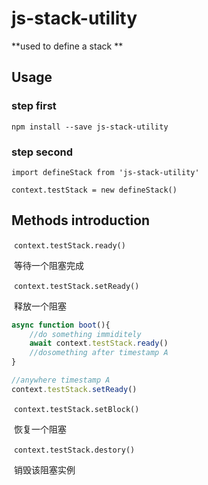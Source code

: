 # js-stack-utility

**used to define a stack **

## **Usage**

### step first

`npm install --save js-stack-utility`

### step second

`import defineStack from 'js-stack-utility'`

`context.testStack = new defineStack()`

## Methods introduction

​		`context.testStack.ready()`

​		等待一个阻塞完成

​		`context.testStack.setReady()`

​		释放一个阻塞

```js
async function boot(){
    //do something immiditely
    await context.testStack.ready()
    //dosomething after timestamp A
}

//anywhere timestamp A
context.testStack.setReady()
```

​		`context.testStack.setBlock()`

​		恢复一个阻塞

​		`context.testStack.destory()`

​		销毁该阻塞实例

